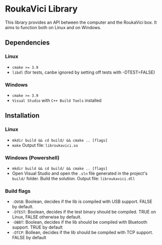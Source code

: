 # RoukaVici Library
This library provides an API between the computer and the RoukaVici box.
It aims to function both on Linux and on Windows.

## Dependencies
### Linux
- `cmake >= 3.9`
- `libdl` (for tests, canbe ignored by setting off tests with -DTEST=FALSE)

### Windows
- `cmake >= 3.9`
- `Visual Studio` with `C++ Build Tools` installed

## Installation
### Linux
- `mkdir build && cd build/ && cmake .. [flags]`
- `make`
Output file: `libroukavici.so`

### Windows (Powershell)
- `mkdir build && cd build/ && cmake .. [flags]`
- Open Visual Studio and open the `.sln` file generated in the project's `build/` folder. Build the solution.
Output file: `libroukavici.dll`

### Build flags
- `-DUSB`: Boolean, decides if the lib is compiled with USB support. FALSE by default.
- `-DTEST`: Boolean, decides if the test binary should be compiled. TRUE on Linux, FALSE otherwise by default.
- `-DBBT`: Boolean, decides if the lib should be compiled with Bluetooth support. TRUE by default
- `-DTCP`: Bollean, decides if the lib should be compiled with TCP support. FALSE by default

